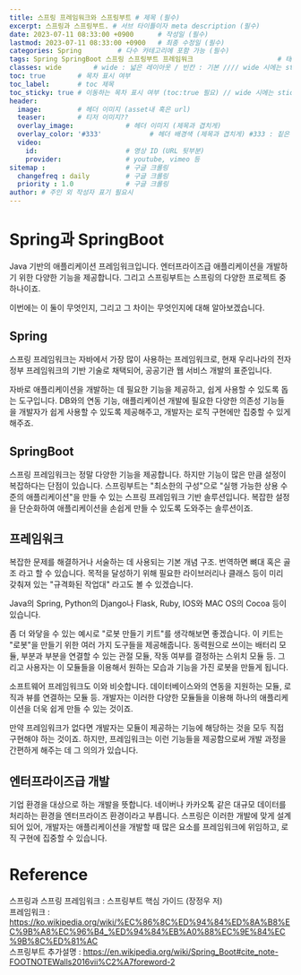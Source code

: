 ```yaml
---
title: 스프링 프레임워크와 스프링부트 # 제목 (필수)
excerpt: 스프링과 스프링부트. # 서브 타이틀이자 meta description (필수)
date: 2023-07-11 08:33:00 +0900      # 작성일 (필수)
lastmod: 2023-07-11 08:33:00 +0900   # 최종 수정일 (필수)
categories: Spring         # 다수 카테고리에 포함 가능 (필수)
tags: Spring SpringBoot 스프링 스프링부트 프레임워크                     # 태그 복수개 가능 (필수)
classes: wide        # wide : 넓은 레이아웃 / 빈칸 : 기본 //// wide 시에는 sticky toc 불가
toc: true        # 목차 표시 여부
toc_label:       # toc 제목
toc_sticky: true # 이동하는 목차 표시 여부 (toc:true 필요) // wide 시에는 sticky toc 불가
header: 
  image:         # 헤더 이미지 (asset내 혹은 url)
  teaser:        # 티저 이미지??
  overlay_image:             # 헤더 이미지 (제목과 겹치게)
  overlay_color: '#333'            # 헤더 배경색 (제목과 겹치게) #333 : 짙은 회색 (필수)
  video:
    id:                      # 영상 ID (URL 뒷부분)
    provider:                # youtube, vimeo 등
sitemap :                    # 구글 크롤링
  changefreq : daily         # 구글 크롤링
  priority : 1.0             # 구글 크롤링
author: # 주인 외 작성자 표기 필요시
---
```

<!--postNo: 20230711_001-->


# Spring과 SpringBoot

Java 기반의 애플리케이션 프레임워크입니다. 엔터프라이즈급 애플리케이션을 개발하기 위한 다양한 기능을 제공합니다. 그리고 스프링부트는 스프링의 다양한 프로젝트 중 하나이죠.

이번에는 이 둘이 무엇인지, 그리고 그 차이는 무엇인지에 대해 알아보겠습니다.  

## Spring

스프링 프레임워크는 자바에서 가장 많이 사용하는 프레임워크로, 현재 우리나라의 전자정부 프레임워크의 기반 기술로 채택되어, 공공기관 웹 서비스 개발의 표준입니다.

자바로 애플리케이션을 개발하는 데 필요한 기능을 제공하고, 쉽게 사용할 수 있도록 돕는 도구입니다. DB와의 연동 기능, 애플리케이션 개발에 필요한 다양한 의존성 기능들을 개발자가 쉽게 사용할 수 있도록 제공해주고, 개발자는 로직 구현에만 집중할 수 있게 해주죠.



## SpringBoot

스프링 프레임워크는 정말 다양한 기능을 제공합니다. 하지만 기능이 많은 만큼 설정이 복잡하다는 단점이 있습니다. 스프링부트는 "최소한의 구성"으로 "실행 가능한 상용 수준의 애플리케이션"을 만들 수 있는 스프링 프레임워크 기반 솔루션입니다. 복잡한 설정을 단순화하여 애플리케이션을 손쉽게 만들 수 있도록 도와주는 솔루션이죠.


## 프레임워크

복잡한 문제를 해결하거나 서술하는 데 사용되는 기본 개념 구조. 번역하면 뼈대 혹은 골조 라고 할 수 있습니다. 목적을 달성하기 위해 필요한 라이브러리나 클래스 등이 미리 갖춰져 있는 "규격화된 작업대" 라고도 볼 수 있겠습니다.  

Java의 Spring, Python의 Django나 Flask, Ruby, IOS와 MAC OS의 Cocoa 등이 있습니다.  

좀 더 와닿을 수 있는 예시로 "로봇 만들기 키트"를 생각해보면 좋겠습니다. 이 키트는 "로봇"을 만들기 위한 여러 가지 도구들을 제공해줍니다. 동력원으로 쓰이는 배터리 모듈, 부분과 부분을 연결할 수 있는 관절 모듈, 작동 여부를 결정하는 스위치 모듈 등. 그리고 사용자는 이 모듈들을 이용해서 원하는 모습과 기능을 가진 로봇을 만들게 됩니다.  

소프트웨어 프레임워크도 이와 비슷합니다. 데이터베이스와의 연동을 지원하는 모듈, 로직과 뷰를 연결하는 모듈 등. 개발자는 이러한 다양한 모듈들을 이용해 하나의 애플리케이션을 더욱 쉽게 만들 수 있는 것이죠.  

만약 프레임워크가 없다면 개발자는 모듈이 제공하는 기능에 해당하는 것을 모두 직접 구현해야 하는 것이죠. 하지만, 프레임워크는 이런 기능들을 제공함으로써 개발 과정을 간편하게 해주는 데 그 의의가 있습니다.

## 엔터프라이즈급 개발

기업 환경을 대상으로 하는 개발을 뜻합니다. 네이버나 카카오톡 같은 대규모 데이터를 처리하는 환경을 엔터프라이즈 환경이라고 부릅니다. 스프링은 이러한 개발에 맞게 설계되어 있어, 개발자는 애플리케이션을 개발할 때 많은 요소를 프레임워크에 위임하고, 로직 구현에 집중할 수 있습니다.





# Reference

스프링과 스프링 프레임워크 : 스프링부트 핵심 가이드 (장정우 저)  
프레임워크 : https://ko.wikipedia.org/wiki/%EC%86%8C%ED%94%84%ED%8A%B8%EC%9B%A8%EC%96%B4_%ED%94%84%EB%A0%88%EC%9E%84%EC%9B%8C%ED%81%AC  
스프링부트 추가설명 : https://en.wikipedia.org/wiki/Spring_Boot#cite_note-FOOTNOTEWalls2016vii%C2%A7foreword-2  
